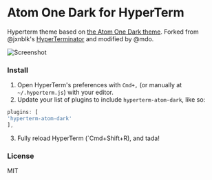 # Atom One Dark for HyperTerm

Hyperterm theme based on [the Atom One Dark theme](https://github.com/atom/one-dark-syntax). Forked from @jxnblk's [HyperTerminator](https://github.com/jxnblk/hyperterminator) and modified by @mdo.

![Screenshot](https://cloud.githubusercontent.com/assets/98681/16896200/91059c30-4b41-11e6-98a5-840e1516770d.png)

### Install

1. Open HyperTerm's preferences with `Cmd+,` (or manually at `~/.hyperterm.js`) with your editor.
2. Update your list of plugins to include `hyperterm-atom-dark`, like so:
  
  ```js
plugins: [
  'hyperterm-atom-dark'
],
```
3. Fully reload HyperTerm (`Cmd+Shift+R), and tada!

### License

MIT
